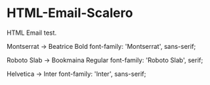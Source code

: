 # HTML-Email-Scalero
HTML Email test.

Montserrat -> Beatrice Bold
font-family: 'Montserrat', sans-serif;

Roboto Slab -> Bookmaina Regular
font-family: 'Roboto Slab', serif;

Helvetica -> Inter
font-family: 'Inter', sans-serif;

